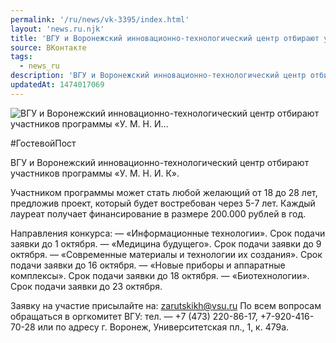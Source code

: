 ```yaml
---
permalink: '/ru/news/vk-3395/index.html'
layout: 'news.ru.njk'
title: 'ВГУ и Воронежский инновационно-технологический центр отбирают участников программы «У. М. Н. И'
source: ВКонтакте
tags:
  - news_ru
description: 'ВГУ и Воронежский инновационно-технологический центр отбирают участников программы «У. М. Н. И…'
updatedAt: 1474017069
---
```

![ВГУ и Воронежский инновационно-технологический центр отбирают участников программы «У. М. Н. И…](https://sun9-45.userapi.com/impf/c626318/v626318484/2ea11/JC2NKjm95Jw.jpg?size=1280x833&quality=96&sign=5d5c7218d2410dfe6e0cc5fd865417bb&c_uniq_tag=Pb6w9LhKSPkx7IiGSy5Uw7CBWhewZlqSRErXJ6z1zpM&type=album)

#ГостевойПост

ВГУ и Воронежский инновационно-технологический центр отбирают участников программы «У. М. Н. И. К».

Участником программы может стать любой желающий от 18 до 28 лет, предложив проект, который будет востребован через 5-7 лет. Каждый лауреат получает финансирование в размере 200.000 рублей в год.

Направления конкурса:
— «Информационные технологии». Срок подачи заявки до 1 октября.
— «Медицина будущего». Срок подачи заявки до 9 октября.
— «Современные материалы и технологии их создания». Срок подачи заявки до 16 октября.
— «Новые приборы и аппаратные комплексы». Срок подачи заявки до 18 октября.
— «Биотехнологии». Срок подачи заявки до 23 октября.

Заявку на участие присылайте на: zarutskikh@vsu.ru
По всем вопросам обращаться в оргкомитет ВГУ: тел. — +7 (473) 220-86-17, +7-920-416-70-28 или по адресу г. Воронеж, Университетская пл., 1, к. 479а.
